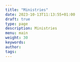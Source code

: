 ```yaml
---
title: "Ministries"
date: 2023-10-13T11:13:55+01:00
draft: true
type: page
description: Ministries
menu: main
weight: 30
keywords:
author: 
tags: 
---
```


